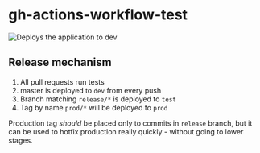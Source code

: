 # gh-actions-workflow-test

![Deploys the application to dev](https://github.com/commafakir/gh-actions-workflow-test/workflows/Deploys%20the%20application%20to%20dev/badge.svg)

## Release mechanism

1. All pull requests run tests
2. master is deployed to `dev` from every push
3. Branch matching `release/*` is deployed to `test`
4. Tag by name `prod/*` will be deployed to `prod`

Production tag *should* be placed only to commits in `release` branch, but it can be used to hotfix production really quickly - without going to lower stages.